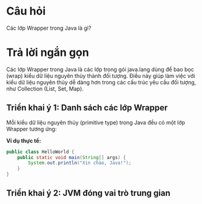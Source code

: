 # Câu hỏi
Các lớp Wrapper trong Java là gì?

# Trả lời ngắn gọn  
Các lớp Wrapper trong Java là các lớp trong gói java.lang dùng để bao bọc (wrap) kiểu dữ liệu nguyên thủy thành đối tượng. Điều này giúp làm việc với kiểu dữ liệu nguyên thủy dễ dàng hơn trong các cấu trúc yêu cầu đối tượng, như Collection (List, Set, Map).


## Triển khai ý 1: Danh sách các lớp Wrapper
Mỗi kiểu dữ liệu nguyên thủy (primitive type) trong Java đều có một lớp Wrapper tương ứng:

**Ví dụ thực tế:**  
```java
public class HelloWorld {
    public static void main(String[] args) {
        System.out.println("Xin chào, Java!");
    }
}
```  


## Triển khai ý 2: JVM đóng vai trò trung gian  


